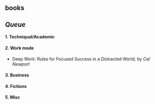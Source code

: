 ## books


## *Queue*

#### 1. Techniqual/Academic

#### 2. Work mode
- Deep Work: Rules for Focused Success in a Distracted World, by *Cal Newport*

#### 3. Business

#### 4. Fictions

#### 5. Misc
